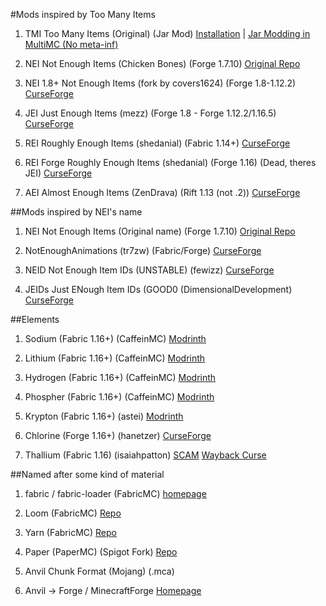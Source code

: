 #Mods inspired by Too Many Items

1. TMI Too Many Items (Original) (Jar Mod) [Installation](https://ftb.fandom.com/wiki/TooManyItems#How_to_install) | [Jar Modding in MultiMC (No meta-inf)](https://www.youtube.com/watch?v=8nJ-hq8rxBg)

2. NEI Not Enough Items (Chicken Bones) (Forge 1.7.10) [Original Repo](https://github.com/Chicken-Bones/NotEnoughItems)
3. NEI 1.8+ Not Enough Items (fork by covers1624) (Forge 1.8-1.12.2) [CurseForge](https://www.curseforge.com/minecraft/mc-mods/not-enough-items-1-8)

4. JEI Just Enough Items (mezz) (Forge 1.8 - Forge 1.12.2/1.16.5) [CurseForge](https://www.curseforge.com/minecraft/mc-mods/jei)

6. REI Roughly Enough Items (shedanial) (Fabric 1.14+) [CurseForge](https://www.curseforge.com/minecraft/mc-mods/roughly-enough-items)
7. REI Forge Roughly Enough Items (shedanial) (Forge 1.16) (Dead, theres JEI) [CurseForge](https://www.curseforge.com/minecraft/mc-mods/roughly-enough-items-forge)

8. AEI Almost Enough Items (ZenDrava) (Rift 1.13 (not .2)) [CurseForge](https://www.curseforge.com/minecraft/mc-mods/almost-enough-items)

##Mods inspired by NEI's name

1. NEI Not Enough Items (Original name) (Forge 1.7.10) [Original Repo](https://github.com/Chicken-Bones/NotEnoughItems)

2. NotEnoughAnimations (tr7zw) (Fabric/Forge) [CurseForge](https://www.curseforge.com/minecraft/mc-mods/not-enough-animations)

3. NEID Not Enough Item IDs (UNSTABLE) (fewizz) [CurseForge](https://www.curseforge.com/minecraft/mc-mods/notenoughids)
4. JEIDs Just ENough Item IDs (GOOD0 (DimensionalDevelopment) [CurseForge](https://www.curseforge.com/minecraft/mc-mods/jeid)

##Elements

1. Sodium (Fabric 1.16+) (CaffeinMC) [Modrinth](https://modrinth.com/mod/sodium)
2. Lithium (Fabric 1.16+) (CaffeinMC) [Modrinth](https://modrinth.com/mod/lithium)
3. Hydrogen (Fabric 1.16+) (CaffeinMC) [Modrinth](https://modrinth.com/mod/hydrogen)
4. Phospher (Fabric 1.16+) (CaffeinMC) [Modrinth](https://modrinth.com/mod/phosphor)

5. Krypton (Fabric 1.16+) (astei) [Modrinth](https://modrinth.com/mod/krypton)

6. Chlorine (Forge 1.16+) (hanetzer) [CurseForge](https://www.curseforge.com/minecraft/mc-mods/chlorine)

7. Thallium (Fabric 1.16) (isaiahpatton) [SCAM](https://web.archive.org/web/20200803092849/https://github.com/IsaiahPatton/thallium/issues/3) [Wayback Curse](https://web.archive.org/web/20210107055006/https://www.curseforge.com/minecraft/mc-mods/thallium/)

##Named after some kind of material

1. fabric / fabric-loader (FabricMC) [homepage](fabricmc.net)
2. Loom (FabricMC) [Repo](https://github.com/fabricmc/fabric-loom)
3. Yarn (FabricMC) [Repo](https://github.com/fabricmc/yarn)

4. Paper (PaperMC) (Spigot Fork) [Repo](https://github.com/papermc/paper)

6. Anvil Chunk Format (Mojang) (.mca)

7. Anvil -> Forge / MinecraftForge [Homepage](http://minecraftforge.net/)

